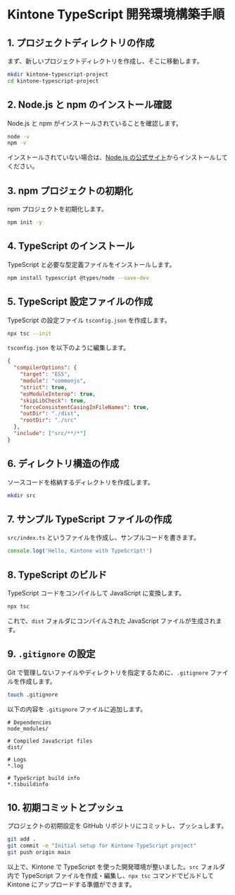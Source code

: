 # Kintone TypeScript 開発環境構築手順

## 1. プロジェクトディレクトリの作成

まず、新しいプロジェクトディレクトリを作成し、そこに移動します。

```sh
mkdir kintone-typescript-project
cd kintone-typescript-project
```

## 2. Node.js と npm のインストール確認

Node.js と npm がインストールされていることを確認します。

```sh
node -v
npm -v
```

インストールされていない場合は、[Node.js の公式サイト](https://nodejs.org/)からインストールしてください。

## 3. npm プロジェクトの初期化

npm プロジェクトを初期化します。

```sh
npm init -y
```

## 4. TypeScript のインストール

TypeScript と必要な型定義ファイルをインストールします。

```sh
npm install typescript @types/node --save-dev
```

## 5. TypeScript 設定ファイルの作成

TypeScript の設定ファイル `tsconfig.json` を作成します。

```sh
npx tsc --init
```

`tsconfig.json` を以下のように編集します。

```json
{
  "compilerOptions": {
    "target": "ES5",
    "module": "commonjs",
    "strict": true,
    "esModuleInterop": true,
    "skipLibCheck": true,
    "forceConsistentCasingInFileNames": true,
    "outDir": "./dist",
    "rootDir": "./src"
  },
  "include": ["src/**/*"]
}
```

## 6. ディレクトリ構造の作成

ソースコードを格納するディレクトリを作成します。

```sh
mkdir src
```

## 7. サンプル TypeScript ファイルの作成

`src/index.ts` というファイルを作成し、サンプルコードを書きます。

```ts
console.log('Hello, Kintone with TypeScript!')
```

## 8. TypeScript のビルド

TypeScript コードをコンパイルして JavaScript に変換します。

```sh
npx tsc
```

これで、`dist` フォルダにコンパイルされた JavaScript ファイルが生成されます。

## 9. `.gitignore` の設定

Git で管理しないファイルやディレクトリを指定するために、`.gitignore` ファイルを作成します。

```sh
touch .gitignore
```

以下の内容を `.gitignore` ファイルに追加します。

```
# Dependencies
node_modules/

# Compiled JavaScript files
dist/

# Logs
*.log

# TypeScript build info
*.tsbuildinfo
```

## 10. 初期コミットとプッシュ

プロジェクトの初期設定を GitHub リポジトリにコミットし、プッシュします。

```sh
git add .
git commit -m "Initial setup for Kintone TypeScript project"
git push origin main
```

以上で、Kintone で TypeScript を使った開発環境が整いました。`src` フォルダ内で TypeScript ファイルを作成・編集し、`npx tsc` コマンドでビルドして Kintone にアップロードする準備ができます。

